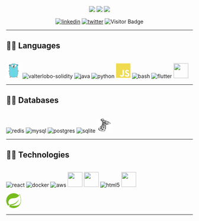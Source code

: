 
<div align="center">
  <img height="180em" src="https://github-readme-stats.vercel.app/api?username=valterlobo&show_icons=true&theme=dracula&include_all_commits=true&count_private=true"/>
  
  <img height="180em" src="https://github-readme-stats.vercel.app/api/top-langs/?username=valterlobo&layout=compact&langs_count=8&theme=dracula&hide=Visual basic,html"/>
  
  <img width="400"  src="https://github-readme-streak-stats.herokuapp.com?user=valterlobo&theme=tokyonight&hide_border=true" />

[![linkedin](https://img.shields.io/badge/-@valterlobo-0077B5?style=flat-square&amp;labelColor=0077B5&amp;logo=LinkedIn&amp;link=https://www.linkedin.com/in/valterlobo/)](https://www.linkedin.com/in/valterlobo/)
[![twitter](https://img.shields.io/badge/-@valterlobo1-0077B5?style=flat-square&amp;labelColor=0077B5&amp;logo=twitter&amp;link=https://twitter.com/valterlobo1/)](https://twitter.com/valterlobo1/)
![Visitor Badge](https://visitor-badge.laobi.icu/badge?page_id=valterlobo.valterlobo)

</div>
<div align="center">
 <hr>
<!-- </details>
<br />
<hr>

<summary>💻 Top Languages</summary> -->

 </div>

## 👨‍💻 Languages

   <div style="display: inline_block"><br>
  
  <img  alt="golang" height="40" width="40" src="https://raw.githubusercontent.com/devicons/devicon/master/icons/go/go-original.svg" />
  
  <img src="https://cdn.jsdelivr.net/gh/devicons/devicon/icons/solidity/solidity-original.svg" alt="valterlobo-solidity" height="40" width="40" />
  
<img src="https://www.vectorlogo.zone/logos/java/java-icon.svg" alt="java" width="40" height="40"/>

<img src="https://www.vectorlogo.zone/logos/python/python-icon.svg" alt="python" width="40" height="40"/>
  
<img alt="valterlobo-Js" height="40" width="40" src="https://raw.githubusercontent.com/devicons/devicon/master/icons/javascript/javascript-plain.svg">

<img src="https://www.vectorlogo.zone/logos/gnu_bash/gnu_bash-icon.svg" alt="bash" width="40" height="40"/>

<img src="https://www.vectorlogo.zone/logos/flutterio/flutterio-icon.svg" alt="flutter" width="40" height="40"/>

<img src="https://cdn.jsdelivr.net/gh/devicons/devicon/icons/php/php-plain.svg" width="40" height="40"  />
  
</div>
<hr>

## 👨‍💻 Databases

   <div style="display: inline_block"><br>  

<img src="https://www.vectorlogo.zone/logos/redis/redis-icon.svg" alt="redis" width="40" height="40"/>

<img src="https://www.vectorlogo.zone/logos/mysql/mysql-icon.svg" alt="mysql" width="40" height="40"/>

<img src="https://www.vectorlogo.zone/logos/postgresql/postgresql-icon.svg" alt="postgres" width="40" height="40"/>

<img src="https://www.vectorlogo.zone/logos/sqlite/sqlite-icon.svg" alt="sqlite" width="40" height="40"/>

<img alt="microsoftsqlserver" height="40" width="40" src="https://raw.githubusercontent.com/devicons/devicon/master/icons/microsoftsqlserver/microsoftsqlserver-plain.svg" />
  
</div>
<hr>

## 👨‍💻 Technologies

 <div style="display: inline_block"><br>  

<img src="https://www.vectorlogo.zone/logos/reactjs/reactjs-icon.svg" alt="react" width="40" height="40"/>

<img src="https://www.vectorlogo.zone/logos/docker/docker-icon.svg" alt="docker" width="40" height="40"/>

<img src="https://www.vectorlogo.zone/logos/amazon_aws/amazon_aws-icon.svg" alt="aws" width="40" height="40"/>

<img src="https://cdn.jsdelivr.net/gh/devicons/devicon/icons/digitalocean/digitalocean-original-wordmark.svg" width="40" height="40" />

<img src="https://cdn.jsdelivr.net/gh/devicons/devicon/icons/angularjs/angularjs-original.svg" width="40" height="40" />

<img src="https://www.vectorlogo.zone/logos/w3_html5/w3_html5-icon.svg" alt="html5" width="40" height="40"/>

<img src="https://cdn.jsdelivr.net/gh/devicons/devicon/icons/linux/linux-original.svg" height="40" width="40" />

<img alt="spring java" height="40" width="40"
       src="https://raw.githubusercontent.com/devicons/devicon/master/icons/spring/spring-original.svg" />

</div>
<hr>
<!--
examples : https://github.com/cankush625/cankush625 
**valterlobo/valterlobo** is a ✨ _special_ ✨ repository because its `README.md` (this file) appears on your GitHub profile.

Here are some ideas to get you started:

- 🔭 I’m currently working on ...
- 🌱 I’m currently learning ...
- 👯 I’m looking to collaborate on ...
- 🤔 I’m looking for help with ...
- 💬 Ask me about ...
- 📫 How to reach me: ...
- 😄 Pronouns: ...
- ⚡ Fun fact: ...
-->
